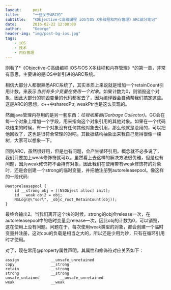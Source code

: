 ```yaml
---
layout:     post
title:      "一些关于ARC的"
subtitle:   "《Objective-C高级编程 iOS与OS X多线程和内存管理》ARC部分笔记"
date:       2016-02-22 12:00:00
author:     "George"
header-img: "img/post-bg-ios.jpg"
tags:
    - iOS
    - 技术
    - 内存管理
---
```


刚看了*《Objective-C高级编程 iOS与OS X多线程和内存管理》*的第一章，非常有意思，主要讲的是iOS中新引进的ARC系统。

相信大部分人都很熟悉ARC系统了，其实本质上来说就是增加一个retainCount引用计数，来表示*当前有多少变量在使用一个对象*。如果计数为0，则销毁这个对象，因此大部分的销毁变量的代码都省去了，因为编译器会自动帮我们搞定这些。这是ARC的思想，c++中sharedPtr, weakPtr也是这么实现的。

然而java管理内存用的是另一套东西：*垃圾收集器(Garbage Collector)*。GC会在每一个对象上增加一个字段，用来指向这个对象引用的其他对象。如果在一个代码块结束的时候，有一个对象没有任何其他对象去引用，那么他就是没用的，可以把他回收了，这也是很符合常理的对吧。其数据结构抽象出来我自己觉得很像一棵树，大家可以想象一下。

回到ARC，虽然很好用，但是也有问题，会产生循环引用。概念就不必多说了，我们只要加上weak修饰符就可以。虽然看上去这样的解决方法很优雅，但是也有问题，因为weak修饰符不会持有对象，因此我们在使用带有weak修饰符的对象时，还是会创建一个strong的临时变量，并把他注册到autoreleasepool。像这样的一段代码:

```
@autoreleasepool {
	id __strong obj = [[NSObject alloc] init];
	id __weak obj2 = obj;
	NSLog(@\"so?\", _objc_root_RetainCount(obj));
}
```

最终会输出2。当我们离开这个块的时候，strong的obj会release一次，在autoreleasepool中的临时变量会release一次，因此obj的计数为0，可以销毁，这在使用上没有问题。问题在于，每次使用weak类型的对象，都会创建一个临时变量并注册，这对cpu的负载是相当之大的，所以还是少用为妙，只有在循环引用时才使用。

对了，现在常用@property属性声明，其属性和修饰符对应关系如下：

```
assign				__unsafe_unretained
copy				__strong
retain				__strong
strong 				__strong
unsafe_untained 		__unsafe_unretained
weak 				__weak
```










